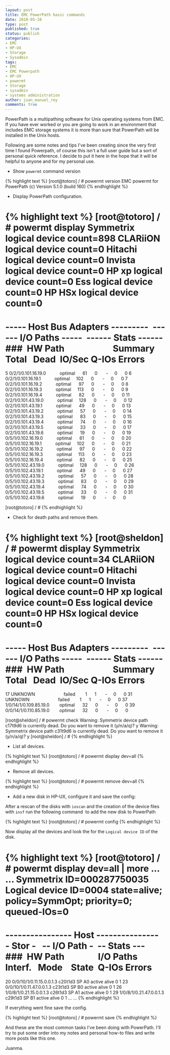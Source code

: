 ```yaml
---
layout: post
title: EMC PowerPath basic commands
date: 2010-05-10
type: post
published: true
status: publish
categories:
- EMC
- HP-UX
- Storage
- Sysadmin
tags:
- EMC
- EMC Powerpath
- HP-UX
- powermt
- Storage
- sysadmin
- systems administration
author: juan_manuel_rey
comments: true
---
```


PowerPath is a multipathing software for Unix operating systems from EMC. If you have ever worked or you are going to work in an environment that includes EMC storage systems it is more than sure that PowerPath will be installed in the Unix hosts.

Following are some notes and tips I've been creating since the very first time I found Powerpath, of course this isn't a full user guide but a sort of personal quick reference. I decide to put it here in the hope that it will be helpful to anyone and for my personal use.

-   Show `powermt` command version

{% highlight text %}
[root@totoro] / # powermt version
EMC powermt for PowerPath (c) Version 5.1.0 (build 160)
{% endhighlight %}

-   Display PowerPath configuration.

{% highlight text %}
[root@totoro] / # powermt display
Symmetrix logical device count=898
CLARiiON logical device count=0
Hitachi logical device count=0
Invista logical device count=0
HP xp logical device count=0
Ess logical device count=0
HP HSx logical device count=0
==============================================================================
----- Host Bus Adapters ---------  ------ I/O Paths -----  ------ Stats ------
###  HW Path                       Summary   Total   Dead  IO/Sec Q-IOs Errors
==============================================================================
 5 0/2/1/0.101.16.19.0           optimal      61      0       -     0      0
 6 0/2/1/0.101.16.19.1           optimal     102      0       -     0      0
 7 0/2/1/0.101.16.19.2           optimal      97      0       -     0      0
 8 0/2/1/0.101.16.19.3           optimal     113      0       -     0      0
 9 0/2/1/0.101.16.19.4           optimal      82      0       -     0      0
 11 0/2/1/0.101.43.19.0           optimal     128      0       -     0      0
 12 0/2/1/0.101.43.19.1           optimal      49      0       -     0      0
 13 0/2/1/0.101.43.19.2           optimal      57      0       -     0      0
 14 0/2/1/0.101.43.19.3           optimal      83      0       -     0      0
 15 0/2/1/0.101.43.19.4           optimal      74      0       -     0      0
 16 0/2/1/0.101.43.19.5           optimal      33      0       -     0      0
 17 0/2/1/0.101.43.19.6           optimal      19      0       -     0      0
 19 0/5/1/0.102.16.19.0           optimal      61      0       -     0      0
 20 0/5/1/0.102.16.19.1           optimal     102      0       -     0      0
 21 0/5/1/0.102.16.19.2           optimal      97      0       -     0      0
 22 0/5/1/0.102.16.19.3           optimal     113      0       -     0      0
 23 0/5/1/0.102.16.19.4           optimal      82      0       -     0      0
 25 0/5/1/0.102.43.19.0           optimal     128      0       -     0      0
 26 0/5/1/0.102.43.19.1           optimal      49      0       -     0      0
 27 0/5/1/0.102.43.19.2           optimal      57      0       -     0      0
 28 0/5/1/0.102.43.19.3           optimal      83      0       -     0      0
 29 0/5/1/0.102.43.19.4           optimal      74      0       -     0      0
 30 0/5/1/0.102.43.19.5           optimal      33      0       -     0      0
 31 0/5/1/0.102.43.19.6           optimal      19      0       -     0      0

[root@totoro] / #
{% endhighlight %}

-   Check for death paths and remove them.

{% highlight text %}
[root@sheldon] / # powermt display
Symmetrix logical device count=34
CLARiiON logical device count=0
Hitachi logical device count=0
Invista logical device count=0
HP xp logical device count=0
Ess logical device count=0
HP HSx logical device count=0
==============================================================================
----- Host Bus Adapters ---------  ------ I/O Paths -----  ------ Stats ------
###  HW Path                       Summary   Total   Dead  IO/Sec Q-IOs Errors
==============================================================================
 17 UNKNOWN                       failed        1      1       -     0      0
 31 UNKNOWN                       failed        1      1       -     0      0
 37 1/0/14/1/0.109.85.19.0        optimal      32      0       -     0      0
 39 0/0/14/1/0.110.85.19.0        optimal      32      0       -     0      0

[root@sheldon] / # powermt check
Warning: Symmetrix device path c17t9d6 is currently dead.
Do you want to remove it (y/n/a/q)? y
Warning: Symmetrix device path c31t9d6 is currently dead.
Do you want to remove it (y/n/a/q)? y
[root@sheldon] / #
{% endhighlight %}

-   List all devices.

{% highlight text %}
[root@totoro] / # powermt display dev=all
{% endhighlight %}
-   Remove all devices.

{% highlight text %}
[root@totoro] / # powermt remove dev=all
{% endhighlight %}

-   Add a new disk in HP-UX, configure it and save the config:

After a rescan of the disks with `ioscan` and the creation of the device files with `insf` run the following command  to add the new disk to PowerPath

{% highlight text %}
[root@totoro] / # powermt config
{% endhighlight %}

Now display all the devices and look the for the `Logical device ID` of the disk.

{% highlight text %}
[root@totoro] / # powermt display dev=all | more
...
...
Symmetrix ID=000287750035
Logical device ID=0004
state=alive; policy=SymmOpt; priority=0; queued-IOs=0
==============================================================================
---------------- Host ---------------   - Stor -   -- I/O Path -  -- Stats ---
###  HW Path                I/O Paths    Interf.   Mode    State  Q-IOs Errors
==============================================================================
20 0/0/10/1/0.11.15.0.0.1.3 c20t1d3 SP A0 active alive 0 1
23 0/0/10/1/0.11.47.0.0.1.3 c23t1d3 SP B0 active alive 0 1
26 1/0/8/1/0.21.15.0.0.1.3 c26t1d3 SP A1 active alive 0 1
29 1/0/8/1/0.21.47.0.0.1.3 c29t1d3 SP B1 active alive 0 1
...
...
{% endhighlight %}

If everything went fine save the config.

{% highlight text %}
[root@totoro] / # powermt save
{% endhighlight %}

And these are the most common tasks I've been doing with PowerPath. I'll try to put some order into my notes and personal how-to files and write more posts like this one.

Juanma.
